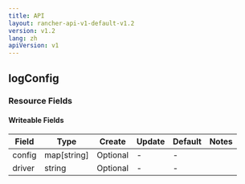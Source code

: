 ```yaml
---
title: API
layout: rancher-api-v1-default-v1.2
version: v1.2
lang: zh
apiVersion: v1
---
```


## logConfig



### Resource Fields

#### Writeable Fields

Field | Type | Create | Update | Default | Notes
---|---|---|---|---|---
config | map[string] | Optional | - | - | 
driver | string | Optional | - | - | 



<br>
